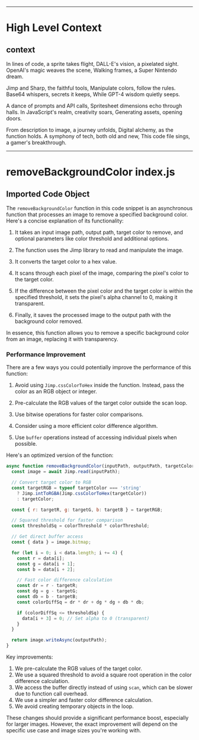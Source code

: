 

  ---
# High Level Context
## context
In lines of code, a sprite takes flight,
DALL-E's vision, a pixelated sight.
OpenAI's magic weaves the scene,
Walking frames, a Super Nintendo dream.

Jimp and Sharp, the faithful tools,
Manipulate colors, follow the rules.
Base64 whispers, secrets it keeps,
While GPT-4 wisdom quietly seeps.

A dance of prompts and API calls,
Spritesheet dimensions echo through halls.
In JavaScript's realm, creativity soars,
Generating assets, opening doors.

From description to image, a journey unfolds,
Digital alchemy, as the function holds.
A symphony of tech, both old and new,
This code file sings, a gamer's breakthrough.


---
# removeBackgroundColor index.js
## Imported Code Object
The `removeBackgroundColor` function in this code snippet is an asynchronous function that processes an image to remove a specified background color. Here's a concise explanation of its functionality:

1. It takes an input image path, output path, target color to remove, and optional parameters like color threshold and additional options.

2. The function uses the Jimp library to read and manipulate the image.

3. It converts the target color to a hex value.

4. It scans through each pixel of the image, comparing the pixel's color to the target color.

5. If the difference between the pixel color and the target color is within the specified threshold, it sets the pixel's alpha channel to 0, making it transparent.

6. Finally, it saves the processed image to the output path with the background color removed.

In essence, this function allows you to remove a specific background color from an image, replacing it with transparency.

### Performance Improvement

There are a few ways you could potentially improve the performance of this function:

1. Avoid using `Jimp.cssColorToHex` inside the function. Instead, pass the color as an RGB object or integer.

2. Pre-calculate the RGB values of the target color outside the scan loop.

3. Use bitwise operations for faster color comparisons.

4. Consider using a more efficient color difference algorithm.

5. Use `buffer` operations instead of accessing individual pixels when possible.

Here's an optimized version of the function:

```javascript
async function removeBackgroundColor(inputPath, outputPath, targetColor, colorThreshold = 0, options = {}) {
  const image = await Jimp.read(inputPath);

  // Convert target color to RGB
  const targetRGB = typeof targetColor === 'string' 
    ? Jimp.intToRGBA(Jimp.cssColorToHex(targetColor))
    : targetColor;

  const { r: targetR, g: targetG, b: targetB } = targetRGB;

  // Squared threshold for faster comparison
  const thresholdSq = colorThreshold * colorThreshold;

  // Get direct buffer access
  const { data } = image.bitmap;

  for (let i = 0; i < data.length; i += 4) {
    const r = data[i];
    const g = data[i + 1];
    const b = data[i + 2];

    // Fast color difference calculation
    const dr = r - targetR;
    const dg = g - targetG;
    const db = b - targetB;
    const colorDiffSq = dr * dr + dg * dg + db * db;

    if (colorDiffSq <= thresholdSq) {
      data[i + 3] = 0; // Set alpha to 0 (transparent)
    }
  }

  return image.writeAsync(outputPath);
}
```

Key improvements:

1. We pre-calculate the RGB values of the target color.
2. We use a squared threshold to avoid a square root operation in the color difference calculation.
3. We access the buffer directly instead of using `scan`, which can be slower due to function call overhead.
4. We use a simpler and faster color difference calculation.
5. We avoid creating temporary objects in the loop.

These changes should provide a significant performance boost, especially for larger images. However, the exact improvement will depend on the specific use case and image sizes you're working with.

  